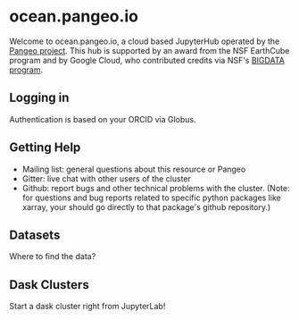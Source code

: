 # ocean.pangeo.io

Welcome to ocean.pangeo.io, a cloud based JupyterHub operated by the [Pangeo project](http://pangeo.io). This hub is supported by an award from the NSF EarthCube program and by Google Cloud, who contributed credits via NSF's [BIGDATA program](https://www.nsf.gov/news/news_summ.jsp?cntn_id=244450).

## Logging in

Authentication is based on your ORCID via Globus.

## Getting Help

- Mailing list: general questions about this resource or Pangeo
- Gitter: live chat with other users of the cluster
- Github: report bugs and other technical problems with the cluster. (Note: for questions and bug reports related to specific python packages like xarray, your should go directly to that package's github repository.)

## Datasets

Where to find the data?

## Dask Clusters

Start a dask cluster right from JupyterLab!
